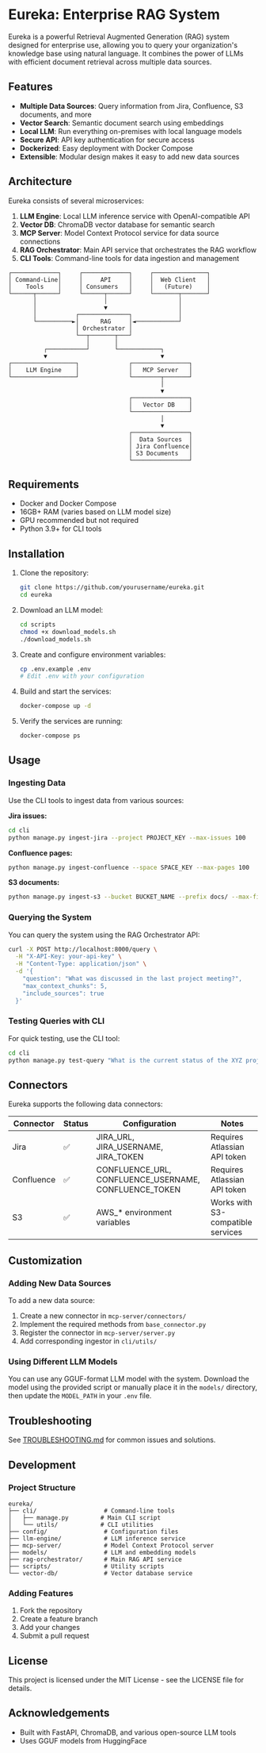# Eureka: Enterprise RAG System

Eureka is a powerful Retrieval Augmented Generation (RAG) system designed for enterprise use, allowing you to query your organization's knowledge base using natural language. It combines the power of LLMs with efficient document retrieval across multiple data sources.

## Features

- **Multiple Data Sources**: Query information from Jira, Confluence, S3 documents, and more
- **Vector Search**: Semantic document search using embeddings
- **Local LLM**: Run everything on-premises with local language models
- **Secure API**: API key authentication for secure access
- **Dockerized**: Easy deployment with Docker Compose
- **Extensible**: Modular design makes it easy to add new data sources

## Architecture

Eureka consists of several microservices:

1. **LLM Engine**: Local LLM inference service with OpenAI-compatible API
2. **Vector DB**: ChromaDB vector database for semantic search
3. **MCP Server**: Model Context Protocol service for data source connections
4. **RAG Orchestrator**: Main API service that orchestrates the RAG workflow
5. **CLI Tools**: Command-line tools for data ingestion and management

```
┌─────────────┐     ┌─────────────┐     ┌───────────────┐
│ Command-Line│     │     API     │     │  Web Client   │
│    Tools    │     │ Consumers   │     │   (Future)    │
└──────┬──────┘     └──────┬──────┘     └───────┬───────┘
       │                   │                    │
       │                   ▼                    │
       │           ┌──────────────┐             │
       └──────────►│      RAG     │◄────────────┘
                   │ Orchestrator │
                   └──┬───────┬───┘
                      │       │
          ┌───────────┘       └────────────┐
          ▼                                ▼
┌──────────────────┐              ┌────────────────┐
│    LLM Engine    │              │   MCP Server   │
└──────────────────┘              └────────┬───────┘
                                           │
                                           ▼
                                  ┌────────────────┐
                                  │   Vector DB    │
                                  └────────────────┘
                                           │
                                           ▼
                                  ┌────────────────┐
                                  │  Data Sources  │
                                  │ Jira Confluence│
                                  │ S3 Documents   │
                                  └────────────────┘
```

## Requirements

- Docker and Docker Compose
- 16GB+ RAM (varies based on LLM model size)
- GPU recommended but not required
- Python 3.9+ for CLI tools

## Installation

1. Clone the repository:
   ```bash
   git clone https://github.com/yourusername/eureka.git
   cd eureka
   ```

2. Download an LLM model:
   ```bash
   cd scripts
   chmod +x download_models.sh
   ./download_models.sh
   ```

3. Create and configure environment variables:
   ```bash
   cp .env.example .env
   # Edit .env with your configuration
   ```

4. Build and start the services:
   ```bash
   docker-compose up -d
   ```

5. Verify the services are running:
   ```bash
   docker-compose ps
   ```

## Usage

### Ingesting Data

Use the CLI tools to ingest data from various sources:

**Jira issues:**
```bash
cd cli
python manage.py ingest-jira --project PROJECT_KEY --max-issues 100
```

**Confluence pages:**
```bash
python manage.py ingest-confluence --space SPACE_KEY --max-pages 100
```

**S3 documents:**
```bash
python manage.py ingest-s3 --bucket BUCKET_NAME --prefix docs/ --max-files 50
```

### Querying the System

You can query the system using the RAG Orchestrator API:

```bash
curl -X POST http://localhost:8000/query \
  -H "X-API-Key: your-api-key" \
  -H "Content-Type: application/json" \
  -d '{
    "question": "What was discussed in the last project meeting?",
    "max_context_chunks": 5,
    "include_sources": true
  }'
```

### Testing Queries with CLI

For quick testing, use the CLI tool:

```bash
cd cli
python manage.py test-query "What is the current status of the XYZ project?"
```

## Connectors

Eureka supports the following data connectors:

| Connector   | Status | Configuration                   | Notes                                |
|-------------|--------|--------------------------------|--------------------------------------|
| Jira        | ✅     | JIRA_URL, JIRA_USERNAME, JIRA_TOKEN | Requires Atlassian API token        |
| Confluence  | ✅     | CONFLUENCE_URL, CONFLUENCE_USERNAME, CONFLUENCE_TOKEN | Requires Atlassian API token |
| S3          | ✅     | AWS_* environment variables     | Works with S3-compatible services    |

## Customization

### Adding New Data Sources

To add a new data source:

1. Create a new connector in `mcp-server/connectors/`
2. Implement the required methods from `base_connector.py`
3. Register the connector in `mcp-server/server.py`
4. Add corresponding ingestor in `cli/utils/`

### Using Different LLM Models

You can use any GGUF-format LLM model with the system. Download the model using the provided script or manually place it in the `models/` directory, then update the `MODEL_PATH` in your `.env` file.

## Troubleshooting

See [TROUBLESHOOTING.md](TROUBLESHOOTING.md) for common issues and solutions.

## Development

### Project Structure

```
eureka/
├── cli/                   # Command-line tools
│   ├── manage.py         # Main CLI script
│   └── utils/            # CLI utilities
├── config/                # Configuration files
├── llm-engine/            # LLM inference service
├── mcp-server/            # Model Context Protocol server
├── models/                # LLM and embedding models
├── rag-orchestrator/      # Main RAG API service
├── scripts/               # Utility scripts
└── vector-db/             # Vector database service
```

### Adding Features

1. Fork the repository
2. Create a feature branch
3. Add your changes
4. Submit a pull request

## License

This project is licensed under the MIT License - see the LICENSE file for details.

## Acknowledgements

- Built with FastAPI, ChromaDB, and various open-source LLM tools
- Uses GGUF models from HuggingFace

